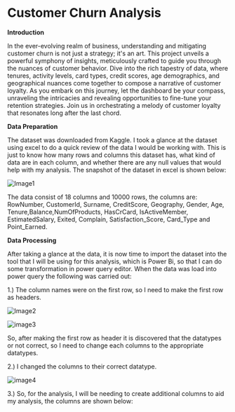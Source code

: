 # Customer Churn Analysis

**Introduction**

In the ever-evolving realm of business, understanding and mitigating customer churn is not just a strategy; it's an art. This project unveils a powerful symphony of insights, meticulously crafted to guide you through the nuances of customer behavior. Dive into the rich tapestry of data, where tenures, activity levels, card types, credit scores, age demographics, and geographical nuances come together to compose a narrative of customer loyalty. As you embark on this journey, let the dashboard be your compass, unraveling the intricacies and revealing opportunities to fine-tune your retention strategies. Join us in orchestrating a melody of customer loyalty that resonates long after the last chord.

**Data Preparation**

The dataset was downloaded from Kaggle. I took a glance at the dataset using excel to do a quick review of the data I would be working with. This is just to know how many rows and columns this dataset has, what kind of data are in each column, and whether there are any null values that would help with my analysis. The snapshot of the dataset in excel is shown below:

![Image1](https://github.com/Lawal-faruq/Customer-Churn-Analysis/assets/107109677/4c8bde22-af67-42ec-84c7-7c6825ce7d94)

The data consist of 18 columns and 10000 rows, the columns are: RowNumber, CustomerId, Surname, CreditScore, Geography, Gender, Age, Tenure,Balance,NumOfProducts, HasCrCard, IsActiveMember, EstimatedSalary, Exited, Complain, Satisfaction_Score, Card_Type and Point_Earned.

**Data Processing**

After taking a glance at the data, it is now time to import the dataset into the tool that I will be using for this analysis, which is Power Bi, so that I can do some transformation in power query editor. When the data was load into power query the following was carried out:

1.)	The column names were on the first row, so I need to make the first row as headers.

![Image2](https://github.com/Lawal-faruq/Customer-Churn-Analysis/assets/107109677/08b603e1-0eba-4244-8ffe-882611600a64)

![image3](https://github.com/Lawal-faruq/Customer-Churn-Analysis/assets/107109677/8cebbde9-0cbf-4984-9b40-23056070ce5b)

So, after making the first row as header it is discovered that the datatypes or not correct, so I need to change each columns to the appropriate datatypes. 

2.)	I changed the columns to their correct datatype.

![image4](https://github.com/Lawal-faruq/Customer-Churn-Analysis/assets/107109677/6ea491bd-6d7b-4712-ae56-e4c170d9cc84)

3.)	So, for the analysis, I will be needing to create additional columns to aid my analysis, the columns are shown below:


